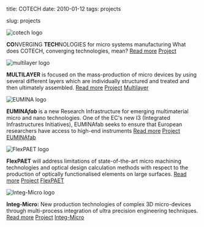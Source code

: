 title: COTECH
date: 2010-01-12
tags: projects

slug: projects

![cotech logo](/4m-association/images/cotech-logo.png)

<strong>CO</strong>NVERGING <strong>TECH</strong>NOLOGIES for micro systems manufacturing What does COTECH, converging technologies, mean? <a href="/4m-association/node/18/18.html">Read more</a> <a href="/4m-association/tag/project" class="tag">Project</a>

![multilayer logo](/4m-association/images/multilayer-logo.png)

<strong>MULTILAYER</strong> is focused on the mass-production of micro devices by using several different layers which are individually structured and treated and then ultimately assembled. <a href="/4m-association/node/19/19.html">Read more</a> <a href="/4m-association/tag/project" class="tag" class="tag">Project</a> <a href="/4m-association/tag/multilayer" class="tag">Multilayer</a>

![EUMINA logo](/4m-association/images/euminafab.png)

<strong>EUMINA<em>fab</em></strong> is a new Research Infrastructure for emerging multimaterial micro and nano technologies. One of the EC's new I3 (Integrated Infrastructures Initiatives), EUMINAfab seeks to ensure that European researchers have access to high-end instruments <a href="/4m-association/node/21/21.html">Read more</a> <a href="/4m-association/tag/project" class="tag" class="tag">Project</a> <a href="/4m-association/tag/euminafab" class="tag">EUMINAfab</a>

![FlexPAET logo](/4m-association/images/flexpaet-logo.png)

<strong>FlexPAET</strong> will address limitations of state-of-the-art micro machining technologies and optical design calculation methods with respect to the production of optically functionalised elements on large surfaces. <a href="/4m-association/node/20/20.html">Read more</a> <a href="/4m-association/tag/project" class="tag" class="tag">Project</a> <a href="/4m-association/tag/flexpaet" class="tag">FlexPAET</a>

![Integ-Micro logo](/4m-association/images/logo_integmicro_web2.jpg)

<strong>Integ-Micro:</strong> New production technologies of complex 3D micro-devices through multi-process integration of ultra precision engineering techniques. <a href="./Integ-Micro.html">Read more</a> <a href="/4m-association/tag/project" class="tag">Project</a> <a href="/4m-association/tag/integ-micro" class="tag">Integ-Micro</a>



